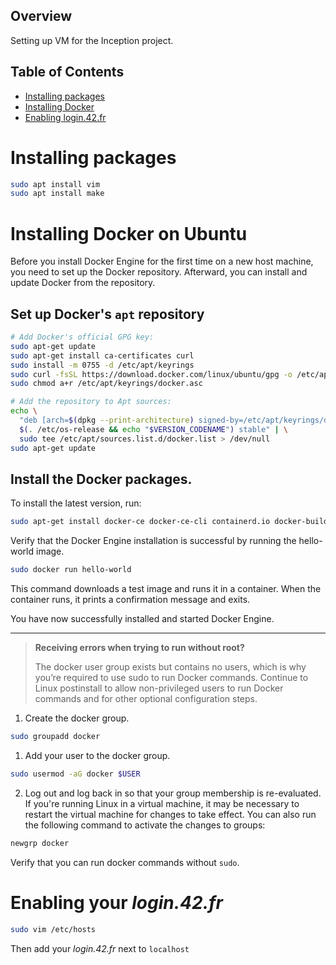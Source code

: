 ## Overview
Setting up VM for the Inception project.

## Table of Contents
- [Installing packages](#Installing-packages)
- [Installing Docker](#Installing-Docker-on-Ubuntu)
- [Enabling login.42.fr](#Enabling-your-*login.42.fr*)

# Installing packages
```bash
sudo apt install vim
sudo apt install make
```

# Installing Docker on Ubuntu
Before you install Docker Engine for the first time on a new host machine, you need to set up the Docker repository.
Afterward, you can install and update Docker from the repository.

## Set up Docker's `apt` repository

```bash
# Add Docker's official GPG key:
sudo apt-get update
sudo apt-get install ca-certificates curl
sudo install -m 0755 -d /etc/apt/keyrings
sudo curl -fsSL https://download.docker.com/linux/ubuntu/gpg -o /etc/apt/keyrings/docker.asc
sudo chmod a+r /etc/apt/keyrings/docker.asc

# Add the repository to Apt sources:
echo \
  "deb [arch=$(dpkg --print-architecture) signed-by=/etc/apt/keyrings/docker.asc] https://download.docker.com/linux/ubuntu \
  $(. /etc/os-release && echo "$VERSION_CODENAME") stable" | \
  sudo tee /etc/apt/sources.list.d/docker.list > /dev/null
sudo apt-get update
```

## Install the Docker packages.

To install the latest version, run:
```bash
sudo apt-get install docker-ce docker-ce-cli containerd.io docker-buildx-plugin docker-compose-plugin
```
Verify that the Docker Engine installation is successful by running the hello-world image.
```bash
sudo docker run hello-world
```
This command downloads a test image and runs it in a container. When the container runs, it prints a confirmation message and exits.

You have now successfully installed and started Docker Engine.

---

> **Receiving errors when trying to run without root?**
>
> The docker user group exists but contains no users, which is why you’re required to use sudo to run Docker commands. Continue to Linux postinstall to allow non-privileged users to run Docker commands and for other optional configuration steps.

1. Create the docker group.
```bash
sudo groupadd docker
```
1. Add your user to the docker group.
```bash
sudo usermod -aG docker $USER
```
2. Log out and log back in so that your group membership is re-evaluated.
If you're running Linux in a virtual machine, it may be necessary to restart the virtual machine for changes to take effect.
You can also run the following command to activate the changes to groups:
```bash
newgrp docker
```
Verify that you can run docker commands without `sudo`.

# Enabling your *login.42.fr*
```bash
sudo vim /etc/hosts
```

Then add your *login.42.fr* next to `localhost`
